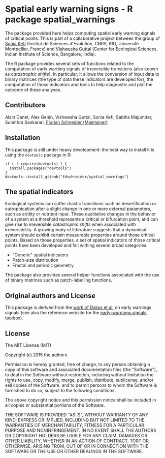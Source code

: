 Spatial early warning signs - R package spatial_warnings
========================================================

The package provided here helps computing spatial early warning signals of 
critical points. This is part of a collaborative project between the group of [Sonia Kéfi](http://sonia.kefi.fr/) (Institut de Sciences d'Evolution, CNRS, IRD, Université Montpellier, France) and [Vishwesha Guttal](https://teelabiisc.wordpress.com/) (Center for Ecological Sciences, Indian Institute of Science, Bangalore, India).

The R package provides several sets of functions related to the computation of
early warning signals of irreversible transitions (also known as *catastrophic
shifts*). In particular, it allows the conversion of input data to binary 
matrices (the type of data these indicators are developed for), the computation 
of those indicators and tools to help diagnostic and plot the outcome of these
analyses. 

## Contributors

Alain Danet, Alex Genin, Vishwesha Guttal, Sonia Kefi, Sabiha Majumder, Sumithra Sankaran, [Florian Schneider (Maintainer)](mailto:florian.schneider@univ-montp2.fr)

## Installation

This package is still under heavy development: the best way to install it is 
using the `devtools` package in R: 
  
```
if ( ! require(devtools) ) { 
  install.packages("devtools")
}
devtools::install_github("fdschneider/spatial_warnings")
```

## The spatial indicators 

Ecological systems can suffer drastic transitions such as desertification or 
eutrophication after a slight change in one or more external parameters, such as 
aridity or nutrient input. These qualitative changes in the behavior of a system 
at a threshold represents a critical or bifurcation point, and can give rise to 
irreversible *catastrophic shifts* when associated with irreversibility. A 
growing body of litterature suggests that a dynamical system should exhibit 
certain measurable properties around those critical points. Based on those 
properties, a set of spatial indicators of those critical points have been 
developed and fall withing several broad categories. 

  * "Generic" spatial indicators
  * Patch-size distribution
  * Fractal and periodic geometry

The package also provides several helper functions associated with the use of 
binary matrices such as patch-labelling functions. 

## Original authors and License

This package is derived from the [work of Dakos et al.](https://github.com/earlywarningtoolbox/spatial_warnings) on early warnings signals (see also the 
reference website for the [early-warnings signals toolbox](http://www.early-warning-signals.org/)).

## License

The MIT License (MIT)

Copyright (c) 2015 the authors

Permission is hereby granted, free of charge, to any person obtaining a copy
of this software and associated documentation files (the "Software"), to deal
in the Software without restriction, including without limitation the rights
to use, copy, modify, merge, publish, distribute, sublicense, and/or sell
copies of the Software, and to permit persons to whom the Software is
furnished to do so, subject to the following conditions:

The above copyright notice and this permission notice shall be included in
all copies or substantial portions of the Software.

THE SOFTWARE IS PROVIDED "AS IS", WITHOUT WARRANTY OF ANY KIND, EXPRESS OR
IMPLIED, INCLUDING BUT NOT LIMITED TO THE WARRANTIES OF MERCHANTABILITY,
FITNESS FOR A PARTICULAR PURPOSE AND NONINFRINGEMENT. IN NO EVENT SHALL THE
AUTHORS OR COPYRIGHT HOLDERS BE LIABLE FOR ANY CLAIM, DAMAGES OR OTHER
LIABILITY, WHETHER IN AN ACTION OF CONTRACT, TORT OR OTHERWISE, ARISING FROM,
OUT OF OR IN CONNECTION WITH THE SOFTWARE OR THE USE OR OTHER DEALINGS IN
THE SOFTWARE.

